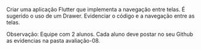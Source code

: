 Criar uma aplicação Flutter que implementa a navegação entre telas. É sugerido o uso de um Drawer. Evidenciar o código e a navegação entre as telas.

Observação: Equipe com 2 alunos. Cada aluno deve postar no seu Github as evidencias na pasta avaliação-08.

